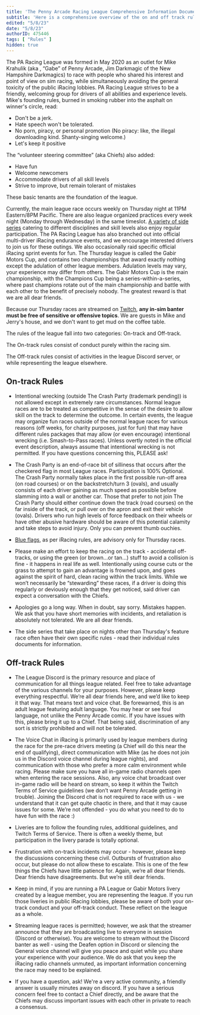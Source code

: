 ```yaml
---
title: 'The Penny Arcade Racing League Comprehensive Information Document'
subtitle: 'Here is a comprehensive overview of the on and off track rules of the league.'
edited: "5/8/23"
date: "5/8/23"
authorID: 475446
tags: [ "Rules" ]
hidden: true
---
```


The PA Racing League was formed in May 2020 as an outlet for Mike Krahulik (aka <Driver accountId = "442497" />, “Gabe” of Penny Arcade, Jim Darkmagic of the New Hampshire Darkmagics) to race with people who shared his interest and point of view on sim racing, while simultaneously avoiding the general toxicity of the public iRacing lobbies. PA Racing League strives to be a friendly, welcoming group for drivers of all abilities and experience levels.  Mike's founding rules, burned in smoking rubber into the asphalt on winner's circle, read:

- Don't be a jerk.
- Hate speech won't be tolerated.
- No porn, piracy, or personal promotion (No piracy: like, the illegal downloading kind. Shanty-singing welcome.)
- Let's keep it positive

The “volunteer steering committee” (aka Chiefs) also added:

- Have fun
- Welcome newcomers
- Accommodate drivers of all skill levels
- Strive to improve, but remain tolerant of mistakes

These basic tenants are the foundation of the league.
 
Currently, the main league race occurs weekly on Thursday night at 11PM Eastern/8PM Pacific.  There are also league organized practices every week night (Monday through Wednesday) in the same timeslot.  [A variety of side series](https://gabirmotors.com/tutorials/league-series) catering to different disciplines and skill levels also enjoy regular participation.  The PA Racing League has also branched out into official multi-driver iRacing endurance events, and we encourage interested drivers to join us for these outings. We also occasionally raid specific official iRacing sprint events for fun.
The Thursday league is called the Gabir Motors Cup, and contains two championships that award exactly nothing except the adulation of other league members.  Adulation levels may vary, your experience may differ from others.  The Gabir Motors Cup is the main championship, with the Champions Cup being a series-within-a-series, where past champions rotate out of the main championship and battle with each other to the benefit of precisely nobody. The greatest reward is that we are all dear friends.

Because our Thursday races are streamed on [Twitch](www.twitch.tv/pennyarcade), **any in-sim banter must be free of sensitive or offensive topics**. We are guests in Mike and Jerry's house, and we don't want to get mud on the coffee table.

The rules of the league fall into two categories: On-track and Off-track.

The On-track rules consist of conduct purely within the racing sim.

The Off-track rules consist of activities in the league Discord server, or while representing the league elsewhere.

## On-track Rules

- Intentional wrecking (outside The Crash Party (trademark pending)) is not allowed except in extremely rare circumstances.  Normal league races are to be treated as competitive in the sense of the desire to allow skill on the track to determine the outcome.  In certain events, the league may organize fun races outside of the normal league races for various reasons (off weeks, for charity purposes, just for fun) that may have different rules packages that may allow (or even encourage) intentional wrecking (i.e. Smash-to-Pass races).  Unless overtly noted in the official event description, always assume that intentional wrecking is not permitted.  If you have questions concerning this, PLEASE ask!

- The Crash Party is an end-of-race bit of silliness that occurs after the checkered flag in most League races. Participation is 100% Optional.  The Crash Party normally takes place in the first possible run-off area (on road courses) or on the backstretch/turn 3 (ovals), and usually consists of each driver gaining as much speed as possible before slamming into a wall or another car.  Those that prefer to not join The Crash Party should either continue down the track (road courses) on the far inside of the track, or pull over on the apron and exit their vehicle (ovals).  Drivers who run high levels of force feedback on their wheels or have other abusive hardware should be aware of this potential calamity and take steps to avoid injury. Only you can prevent thumb ouchies.
 
- [Blue flags](https://gabirmotors.com/tutorials/blue-flags), as per iRacing rules, are advisory only for Thursday races.

- Please make an effort to keep the racing on the track - accidental off-tracks, or using the green (or brown…or tan…) stuff to avoid a collision is fine - it happens in real life as well.  Intentionally using course cuts or the grass to attempt to gain an advantage is frowned upon, and goes against the spirit of hard, clean racing within the track limits.  While we won’t necessarily be “stewarding” these races, if a driver is doing this regularly or deviously enough that they get noticed, said driver can expect a conversation with the Chiefs.
 
- Apologies go a long way.  When in doubt, say sorry.  Mistakes happen.  We ask that you have short memories with incidents, and retaliation is absolutely not tolerated. We are all dear friends.

- The side series that take place on nights other than Thursday's feature race often have their own specific rules - read their individual rules documents for information.

## Off-track Rules

- The League Discord is the primary resource and place of communication for all things league related.  Feel free to take advantage of the various channels for your purposes.  However, please keep everything respectful.  We’re all dear friends here, and we’d like to keep it that way.  That means text and voice chat.  Be forewarned, this is an adult league featuring adult language. You may hear or see foul language, not unlike the Penny Arcade comic.  If you have issues with this, please bring it up to a Chief.  That being said, discrimination of any sort is strictly prohibited and will not be tolerated.

- The Voice Chat in iRacing is primarily used by league members during the race for the pre-race drivers meeting (a Chief will do this near the end of qualifying), direct communication with Mike (as he does not join us in the Discord voice channel during league nights), and communication with those who prefer a more calm environment while racing.  Please make sure you have all in-game radio channels open when entering the race sessions.  Also, any voice chat broadcast over in-game radio will be heard on stream, so keep it within the Twitch Terms of Service guidelines (we don’t want Penny Arcade getting in trouble).  Joining the Discord chat is not required to race with us - we understand that it can get quite chaotic in there, and that it may cause issues for some.  We’re not offended - you do what you need to do to have fun with the race :)

- Liveries are to follow the founding rules, additional guidelines, and Twitch Terms of Service.  There is often a weekly theme, but participation in the livery parade is totally optional.

- Frustration with on-track incidents may occur - however, please keep the discussions concerning these civil.  Outbursts of frustration also occur, but please do not allow these to escalate.  This is one of the few things the Chiefs have little patience for.  Again, we’re all dear friends.  Dear friends have disagreements.  But we’re still dear friends.

- Keep in mind, if you are running a PA League or Gabir Motors livery created by a league member, you are representing the league.  If you run those liveries in public iRacing lobbies, please be aware of both your on-track conduct and your off-track conduct.  These reflect on the league as a whole.
 
- Streaming league races is permitted; however, we ask that the streamer announce that they are broadcasting live to everyone in session (Discord or otherwise).  You are welcome to stream without the Discord banter as well - using the Deafen option in Discord or silencing the General voice channel will give you peace and quiet while you share your experience with your audience.  We do ask that you keep the iRacing radio channels unmuted, as important information concerning the race may need to be explained.
 
- If you have a question, ask! We're a very active community, a friendly answer is usually minutes away on discord. If you have a serious concern feel free to contact a Chief directly, and be aware that the Chiefs may discuss important issues with each other in private to reach a consensus.
